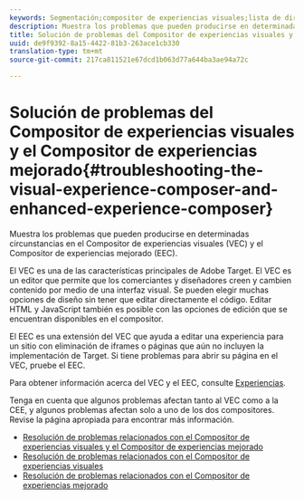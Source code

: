 ```yaml
---
keywords: Segmentación;compositor de experiencias visuales;lista de direcciones permitidas;compositor de experiencias visuales mejorado;vec;solución de problemas del compositor de experiencias visuales;solución de problemas;eec;compositor de experiencias mejorado;tls;tls 1.2
description: Muestra los problemas que pueden producirse en determinadas circunstancias en el Compositor de experiencias visuales (VEC) y el Compositor de experiencias mejorado (EEC).
title: Solución de problemas del Compositor de experiencias visuales y el Compositor de experiencias mejorado
uuid: de9f9392-8a15-4422-81b3-263ace1cb330
translation-type: tm+mt
source-git-commit: 217ca811521e67dcd1b063d77a644ba3ae94a72c

---
```



# Solución de problemas del Compositor de experiencias visuales y el Compositor de experiencias mejorado{#troubleshooting-the-visual-experience-composer-and-enhanced-experience-composer}

Muestra los problemas que pueden producirse en determinadas circunstancias en el Compositor de experiencias visuales (VEC) y el Compositor de experiencias mejorado (EEC).

El VEC es una de las características principales de Adobe Target. El VEC es un editor que permite que los comerciantes y diseñadores creen y cambien contenido por medio de una interfaz visual. Se pueden elegir muchas opciones de diseño sin tener que editar directamente el código. Editar HTML y JavaScript también es posible con las opciones de edición que se encuentran disponibles en el compositor.

El EEC es una extensión del VEC que ayuda a editar una experiencia para un sitio con eliminación de iframes o páginas que aún no incluyen la implementación de Target. Si tiene problemas para abrir su página en el VEC, pruebe el EEC.

Para obtener información acerca del VEC y el EEC, consulte  [Experiencias](../../../c-experiences/experiences.md#concept_A2E10F6AFB3D4AEAB6951EE14688848D).

Tenga en cuenta que algunos problemas afectan tanto al VEC como a la CEE, y algunos problemas afectan solo a uno de los dos compositores. Revise la página apropiada para encontrar más información.

* [Resolución de problemas relacionados con el Compositor de experiencias visuales y el Compositor de experiencias mejorado](/help/c-experiences/c-visual-experience-composer/r-troubleshoot-composer/issues-related-to-the-visual-experience-composer-vec-and-enhanced-experience-composer-eec.md)
* [Resolución de problemas relacionados con el Compositor de experiencias visuales](/help/c-experiences/c-visual-experience-composer/r-troubleshoot-composer/troubleshooting-issues-related-to-the-visual-experience-composer-vec.md)
* [Resolución de problemas relacionados con el Compositor de experiencias mejorado](/help/c-experiences/c-visual-experience-composer/r-troubleshoot-composer/troubleshooting-issues-related-to-the-enhanced-experience-composer-eec.md)